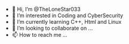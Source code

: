 - 👋 Hi, I’m @TheLoneStar033
- 👀 I’m interested in Coding and CyberSecurity 
- 🌱 I’m currently learning C++, Html and Linux
- 💞️ I’m looking to collaborate on ...
- 📫 How to reach me ...

<!---
TheLoneStar033/TheLoneStar033 is a ✨ special ✨ repository because its `README.md` (this file) appears on your GitHub profile.
You can click the Preview link to take a look at your changes.
--->
